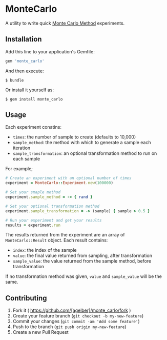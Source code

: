 # MonteCarlo

A utility to write quick [Monte Carlo Method](http://en.wikipedia.org/wiki/Monte_Carlo_method) experiments.

## Installation

Add this line to your application's Gemfile:

```ruby
gem 'monte_carlo'
```

And then execute:

    $ bundle

Or install it yourself as:

    $ gem install monte_carlo

## Usage

Each experiment conatins:
- `times`: the number of sample to create (defaults to 10,000)
- `sample_method`: the method with which to generate a sample each iteration
- `sample_transformation`: an optional transformation method to run on each sample

For example;

```ruby
# Create an experiment with an optional number of times
experiment = MonteCarlo::Experiment.new(100000)

# Set your smaple method
experiment.sample_method = -> { rand }

# Set your optional transformation method
experiment.sample_transformation = -> (sample) { sample > 0.5 }

# Run your experiment and get your results
results = experiment.run
```

The results returned from the experiment are an array of `MonteCarlo::Result` object.
Each result contains:
- `index`: the index of the sample
- `value`: the final value returned from sampling, after transformation
- `sample_value`: the value returned from the sample method, before transformation

If no transformation method was given, `value` and `sample_value` will be the same.

## Contributing

1. Fork it ( https://github.com/[agelber]/monte_carlo/fork )
2. Create your feature branch (`git checkout -b my-new-feature`)
3. Commit your changes (`git commit -am 'Add some feature'`)
4. Push to the branch (`git push origin my-new-feature`)
5. Create a new Pull Request
